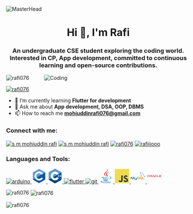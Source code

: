 ![MasterHead](https://www.paliscope.com/wp-content/uploads/2018/04/Gif-animation-hello.gif)
<h1 align="center">Hi 👋, I'm Rafi</h1>
<h3 align="center">An undergraduate CSE student exploring the coding world. Interested in CP, App development, committed to continuous learning and open-source contributions.</h3>

<img align="right" alt="Coding" width="400" src="https://user-images.githubusercontent.com/69011963/137184767-79a13ec7-1bb3-4341-a6da-3a149c9c159a.gif">

<p align="left"> <img src="https://komarev.com/ghpvc/?username=rafi076&label=Profile%20views&color=0e75b6&style=flat" alt="rafi076" /> </p>

<p align="left"> <a href="https://github.com/ryo-ma/github-profile-trophy"><img src="https://github-profile-trophy.vercel.app/?username=rafi076" alt="rafi076" /></a> </p>

- 🌱 I’m currently learning **Flutter for development**
- 💬 Ask me about **App development, DSA, OOP, DBMS**
- 📫 How to reach me **mohiuddinrafi076@gmail.com**

<h3 align="left">Connect with me:</h3>
<p align="left">
<a href="https://linkedin.com/in/s-m-mohiuddin-rafi" target="blank"><img align="center" src="https://raw.githubusercontent.com/rahuldkjain/github-profile-readme-generator/master/src/images/icons/Social/linked-in-alt.svg" alt="s m mohiuddin rafi" height="30" width="40" /></a>
<a href="https://fb.com/s-m-mohiuddin-rafi" target="blank"><img align="center" src="https://raw.githubusercontent.com/rahuldkjain/github-profile-readme-generator/master/src/images/icons/Social/facebook.svg" alt="s m mohiuddin rafi" height="30" width="40" /></a>
<a href="https://codeforces.com/profile/rafi076" target="blank"><img align="center" src="https://raw.githubusercontent.com/rahuldkjain/github-profile-readme-generator/master/src/images/icons/Social/codeforces.svg" alt="rafi076" height="30" width="40" /></a>
<a href="https://www.leetcode.com/rafiiiooo" target="blank"><img align="center" src="https://raw.githubusercontent.com/rahuldkjain/github-profile-readme-generator/master/src/images/icons/Social/leet-code.svg" alt="rafiiiooo" height="30" width="40" /></a>
</p>

<h3 align="left">Languages and Tools:</h3>
<p align="left"> 
<a href="https://www.arduino.cc/" target="_blank" rel="noreferrer"> <img src="https://cdn.worldvectorlogo.com/logos/arduino-1.svg" alt="arduino" width="40" height="40"/> </a> 
<a href="https://www.cprogramming.com/" target="_blank" rel="noreferrer"> <img src="https://raw.githubusercontent.com/devicons/devicon/master/icons/c/c-original.svg" alt="c" width="40" height="40"/> </a> 
<a href="https://www.w3schools.com/cpp/" target="_blank" rel="noreferrer"> <img src="https://raw.githubusercontent.com/devicons/devicon/master/icons/cplusplus/cplusplus-original.svg" alt="cplusplus" width="40" height="40"/> </a> 
<a href="https://flutter.dev" target="_blank" rel="noreferrer"> <img src="https://www.vectorlogo.zone/logos/flutterio/flutterio-icon.svg" alt="flutter" width="40" height="40"/> </a> 
<a href="https://git-scm.com/" target="_blank" rel="noreferrer"> <img src="https://www.vectorlogo.zone/logos/git-scm/git-scm-icon.svg" alt="git" width="40" height="40"/> </a> 
<a href="https://www.java.com" target="_blank" rel="noreferrer"> <img src="https://raw.githubusercontent.com/devicons/devicon/master/icons/java/java-original.svg" alt="java" width="40" height="40"/> </a> 
<a href="https://developer.mozilla.org/en-US/docs/Web/JavaScript" target="_blank" rel="noreferrer"> <img src="https://raw.githubusercontent.com/devicons/devicon/master/icons/javascript/javascript-original.svg" alt="javascript" width="40" height="40"/> </a> 
<a href="https://www.mysql.com/" target="_blank" rel="noreferrer"> <img src="https://raw.githubusercontent.com/devicons/devicon/master/icons/mysql/mysql-original-wordmark.svg" alt="mysql" width="40" height="40"/> </a> 
<a href="https://www.oracle.com/" target="_blank" rel="noreferrer"> <img src="https://raw.githubusercontent.com/devicons/devicon/master/icons/oracle/oracle-original.svg" alt="oracle" width="40" height="40"/> </a> 
</p>

<p><img align="left" src="https://github-readme-stats.vercel.app/api/top-langs?username=rafi076&show_icons=true&locale=en&layout=compact" alt="rafi076" /></p>

<p>&nbsp;<img align="center" src="https://github-readme-stats.vercel.app/api?username=rafi076&show_icons=true&locale=en" alt="rafi076" /></p>

<p><img align="center" src="https://github-readme-streak-stats.herokuapp.com/?user=rafi076&" alt="rafi076" /></p>

